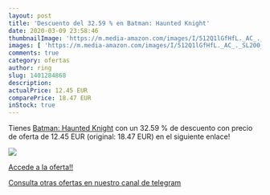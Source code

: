 ```yaml
---
layout: post
title: 'Descuento del 32.59 % en Batman: Haunted Knight'
date: 2020-03-09 23:58:46
thumbnailImage: 'https://m.media-amazon.com/images/I/512Q1lGfHfL._AC_._SL200_.jpg'
images: [ 'https://m.media-amazon.com/images/I/512Q1lGfHfL._AC_._SL200_.jpg' ]
comments: true
category: ofertas
author: ring
slug: 1401284868
description:
actualPrice: 12.45 EUR
comparePrice: 18.47 EUR
inStock: true
---
```


Tienes [Batman: Haunted Knight](https://www.amazon.com/dp/1401284868/?tag=redken08-20) con un 32.59 % de descuento con precio de oferta de 12.45 EUR (original: 18.47 EUR) en el siguiente enlace!

[![](https://m.media-amazon.com/images/I/512Q1lGfHfL._AC_._SL200_.jpg)](https://www.amazon.com/dp/1401284868/?tag=redken08-20)

[Accede a la oferta!!](https://www.amazon.com/dp/1401284868/?tag=redken08-20)

[Consulta otras ofertas en nuestro canal de telegram](https://t.me/s/ofertas25)
